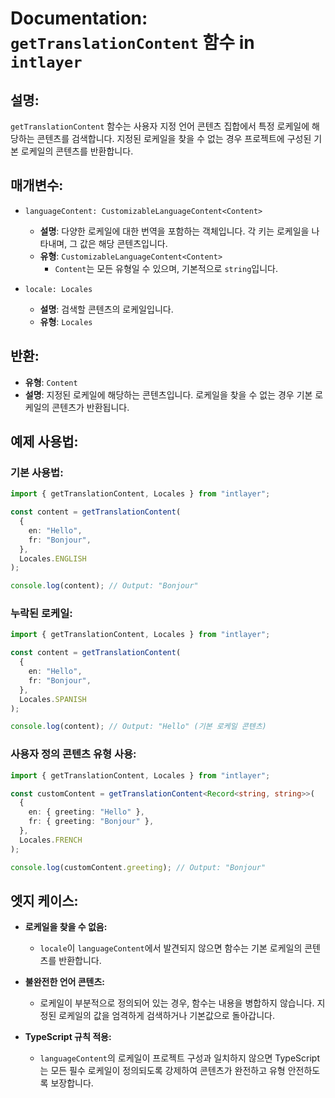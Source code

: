 # Documentation: `getTranslationContent` 함수 in `intlayer`

## 설명:

`getTranslationContent` 함수는 사용자 지정 언어 콘텐츠 집합에서 특정 로케일에 해당하는 콘텐츠를 검색합니다. 지정된 로케일을 찾을 수 없는 경우 프로젝트에 구성된 기본 로케일의 콘텐츠를 반환합니다.

## 매개변수:

- `languageContent: CustomizableLanguageContent<Content>`

  - **설명**: 다양한 로케일에 대한 번역을 포함하는 객체입니다. 각 키는 로케일을 나타내며, 그 값은 해당 콘텐츠입니다.
  - **유형**: `CustomizableLanguageContent<Content>`
    - `Content`는 모든 유형일 수 있으며, 기본적으로 `string`입니다.

- `locale: Locales`

  - **설명**: 검색할 콘텐츠의 로케일입니다.
  - **유형**: `Locales`

## 반환:

- **유형**: `Content`
- **설명**: 지정된 로케일에 해당하는 콘텐츠입니다. 로케일을 찾을 수 없는 경우 기본 로케일의 콘텐츠가 반환됩니다.

## 예제 사용법:

### 기본 사용법:

```typescript
import { getTranslationContent, Locales } from "intlayer";

const content = getTranslationContent(
  {
    en: "Hello",
    fr: "Bonjour",
  },
  Locales.ENGLISH
);

console.log(content); // Output: "Bonjour"
```

### 누락된 로케일:

```typescript
import { getTranslationContent, Locales } from "intlayer";

const content = getTranslationContent(
  {
    en: "Hello",
    fr: "Bonjour",
  },
  Locales.SPANISH
);

console.log(content); // Output: "Hello" (기본 로케일 콘텐츠)
```

### 사용자 정의 콘텐츠 유형 사용:

```typescript
import { getTranslationContent, Locales } from "intlayer";

const customContent = getTranslationContent<Record<string, string>>(
  {
    en: { greeting: "Hello" },
    fr: { greeting: "Bonjour" },
  },
  Locales.FRENCH
);

console.log(customContent.greeting); // Output: "Bonjour"
```

## 엣지 케이스:

- **로케일을 찾을 수 없음:**
  - `locale`이 `languageContent`에서 발견되지 않으면 함수는 기본 로케일의 콘텐츠를 반환합니다.
- **불완전한 언어 콘텐츠:**

  - 로케일이 부분적으로 정의되어 있는 경우, 함수는 내용을 병합하지 않습니다. 지정된 로케일의 값을 엄격하게 검색하거나 기본값으로 돌아갑니다.

- **TypeScript 규칙 적용:**
  - `languageContent`의 로케일이 프로젝트 구성과 일치하지 않으면 TypeScript는 모든 필수 로케일이 정의되도록 강제하여 콘텐츠가 완전하고 유형 안전하도록 보장합니다.
